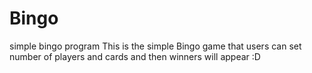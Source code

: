 # Bingo
simple bingo program
This is the simple Bingo game that users can set number of players and cards and then winners will appear :D

